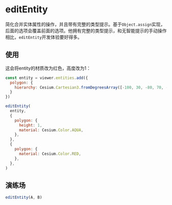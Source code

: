 # editEntity

简化合并实体属性的操作，并且带有完整的类型提示。基于`Object.assign`实现，后面的选项会覆盖前面的选项。他拥有完整的类型提示，和无智能提示的手动操作相比，`editEntity`开发体验要好得多。

## 使用

这会将entity的材质改为红色，高度改为1：

```js
const entity = viewer.entities.add({
  polygon: {
    hierarchy: Cesium.Cartesian3.fromDegreesArray([-100, 30, -80, 70, -10, 40])
  }
})

editEntity(
  entity,
  {
    polygon: {
      height: 1,
      material: Cesium.Color.AQUA,
    },
  },
  {
    polygon: {
      material: Cesium.Color.RED,
    },
  },
)
```

## 演练场

```js
editEntity(A, B)
```

<script setup>
import Playground from './Playground.vue'
</script>

<Playground />
